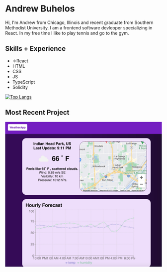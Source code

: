 # Andrew Buhelos

Hi, I'm Andrew from Chicago, Illinois and recent graduate from Southern Methodist University. I am a frontend software devleoper specializing in React. In my free time I like to play tennis and go to the gym.

## Skills + Experience

- ⚛React 
- HTML
- CSS
- JS
- TypeScript
- Solidity

[![Top Langs](https://github-readme-stats.vercel.app/api/top-langs/?username=abuhelos&layout=compact)](https://github.com/abuhelos/github-readme-stats)

## Most Recent Project
<a href="https://abuhelos.github.io/weather-app/"><img src="Weather.jpg" height="auto" /></a>
